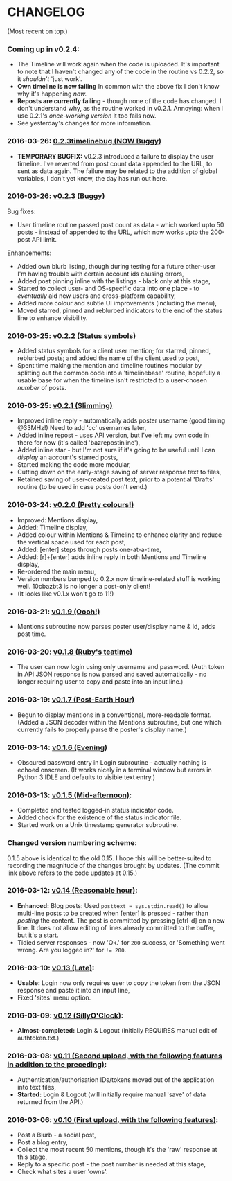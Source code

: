 # CHANGELOG
(Most recent on top.)

### Coming up in v0.2.4: 
* The Timeline will work again when the code is uploaded.  It's important to note that I haven't changed any of the code in the routine vs 0.2.2, so it *shouldn't* 'just work'.
* **Own timeline is now failing**  In common with the above fix I don't know why it's happening *now.*  
* **Reposts are currently failing** - though none of the code has changed.  I don't understand why, as the routine worked in v0.2.1.  Annoying: when I use 0.2.1's *once-working version* it too fails now.
* See yesterday's changes for more information.

### 2016-03-26: [0.2.3timelinebug (NOW Buggy)](https://github.com/bazbt3/10cbazbt3/commit/dbd7f26554468a1345237c7c309fa1ec5e1ac0c8)
* **TEMPORARY BUGFIX:** v0.2.3 introduced a failure to display the user timeline.  I've reverted from post count data appended to the URL, to sent as data again.  The failure may be related to the addition of global variables, I don't yet know, the day has run out here.

### 2016-03-26: [v0.2.3 (Buggy)](https://github.com/bazbt3/10cbazbt3/commit/3156bd5035a7725a62fbdbe7e0ec7398b3adb957)
Bug fixes:
* User timeline routine passed post count as data - which worked upto 50 posts - instead of appended to the URL, which now works upto the 200-post API limit.

Enhancements:
* Added own blurb listing, though during testing for a future other-user I'm having trouble with certain account ids causing errors,
* Added post pinning inline with the listings - black only at this stage,
* Started to collect user- and OS-specific data into one place - to *eventually* aid new users and cross-platform capability,
* Added more colour and subtle UI improvements (including the menu),
* Moved starred, pinned and reblurbed indicators to the end of the status line to enhance visibility.

### 2016-03-25: [v0.2.2 (Status symbols)](https://github.com/bazbt3/10cbazbt3/commit/46172710faa7a0628bde98901e9e8cec8c7ec26c)
* Added status symbols for a client user mention; for starred, pinned, reblurbed posts; and added the name of the client used to post,
* Spent time making the mention and timeline routines modular by splitting out the common code into a 'timelinebase' routine, hopefully a usable base for when the timeline isn't restricted to a user-chosen *number* of posts.

### 2016-03-25: [v0.2.1 (Slimming)](https://github.com/bazbt3/10cbazbt3/commit/a836354958200ef3a43382e25b479b2f532599d9)
* Improved inline reply - automatically adds poster username (good timing @33MHz!)  Need to add 'cc' usernames later,
* Added inline repost - uses API version, but I've left my own code in there for now (it's called 'bazrepostinline'),
* Added inline star - but I'm not sure if it's going to be useful until I can *display* an account's starred posts,
* Started making the code more modular,
* Cutting down on the early-stage saving of server response text to files,
* Retained saving of user-created post text, prior to a potential 'Drafts' routine (to be used in case posts don't send.)

### 2016-03-24: [v0.2.0 (Pretty colours!)](https://github.com/bazbt3/10cbazbt3/commit/558a3549158642343a50158e280f8b1e1687b758)
* Improved: Mentions display,
* Added: Timeline display,
* Added colour within Mentions & Timeline to enhance clarity and reduce the vertical space used for each post,
* Added: [enter] steps through posts one-at-a-time,
* Added: [r]+[enter] adds inline reply in both Mentions and Timeline display,
* Re-ordered the main menu,
* Version numbers bumped to 0.2.x now timeline-related stuff is working well.  10cbazbt3 is no longer a post-only client!
* (It looks like v0.1.x won't go to 11!)

### 2016-03-21: [v0.1.9 (Oooh!)](https://github.com/bazbt3/10cbazbt3/commit/aaa719a0b1de4f08d2b71b14e9c7bce072b1ae35)
* Mentions subroutine now parses poster user/display name & id, adds post time.

### 2016-03-20: [v0.1.8 (Ruby's teatime)](https://github.com/bazbt3/10cbazbt3/commit/1851376796959ca84399cbeae7abdcfa5c7ad7ac)
* The user can now login using only username and password.  (Auth token in API JSON response is now parsed and saved automatically - no longer requiring user to copy and paste into an input line.)

### 2016-03-19: [v0.1.7 (Post-Earth Hour)](https://github.com/bazbt3/10cbazbt3/commit/57066e4ef85c90fc741431d038047871263135c0)
* Begun to display mentions in a conventional, more-readable format.  (Added a JSON decoder within the Mentions subroutine, but one which currently fails to properly parse the poster's display name.)

### 2016-03-14: [v0.1.6 (Evening)](https://github.com/bazbt3/10cbazbt3/commit/d98988c31e1c903566ca98686d1e45ded75b2b3c)
* Obscured password entry in Login subroutine - actually nothing is echoed onscreen.  (It works nicely in a terminal window but errors in Python 3 IDLE and defaults to visible text entry.)

### 2016-03-13: [v0.1.5 (Mid-afternoon)](https://github.com/bazbt3/10cbazbt3/commit/a6030f40431c4d7609914eb19c2c643d33847ab4):
* Completed and tested logged-in status indicator code.
* Added check for the existence of the status indicator file.
* Started work on a Unix timestamp generator subroutine.

### Changed version numbering scheme:
0.1.5 above is identical to the old 0.15.  I hope this will be better-suited to recording the magnitude of the changes brought by updates.  (The commit link above refers to the code updates at 0.15.)

### 2016-03-12: [v0.14 (Reasonable hour)](https://github.com/bazbt3/10cbazbt3/commit/9e45404ff15c3a6b004a36f684005d96a6738ca4):
* **Enhanced:** Blog posts: Used `posttext = sys.stdin.read()` to allow multi-line posts to be created when [enter] is pressed - rather than *posting* the content.  The post is committed by pressing [ctrl-d] on a new line.  It does not allow editing of lines already committed to the buffer, but it's a start.
* Tidied server responses - now 'Ok.' for `200` success, or 'Something went wrong. Are you logged in?' for `!= 200`.

### 2016-03-10: [v0.13 (Late)](https://github.com/bazbt3/10cbazbt3/commit/045bfc774f6e62b2770ff16da644f7c31340fd9f):
* **Usable:** Login now only requires user to copy the token from the JSON response and paste it into an input line,
* Fixed 'sites' menu option.

### 2016-03-09: [v0.12 (SillyO'Clock)](https://github.com/bazbt3/10cbazbt3/commit/69d8f5e6a63f9c5b3eae3b5fa464641496a445fe):
* **Almost-completed:** Login & Logout (initially REQUIRES manual edit of authtoken.txt.)

### 2016-03-08: [v0.11 (Second upload, with the following features in addition to the preceding)](https://github.com/bazbt3/10cbazbt3/commit/0772796c86bd56a615262c95170342f9416d6604):
* Authentication/authorisation IDs/tokens moved out of the application into text files,
* **Started:** Login & Logout (will initially require manual 'save' of data returned from the API.)

### 2016-03-06: [v0.10 (First upload, with the following features)](https://github.com/bazbt3/10cbazbt3/commit/5a41660ea4415d4bd0bee585ec8e16d3ff8b59c6):
* Post a Blurb - a social post,
* Post a blog entry,
* Collect the most recent 50 mentions, though it's the 'raw' response at this stage,
* Reply to a specific post - the post number is needed at this stage,
* Check what sites a user 'owns'.
